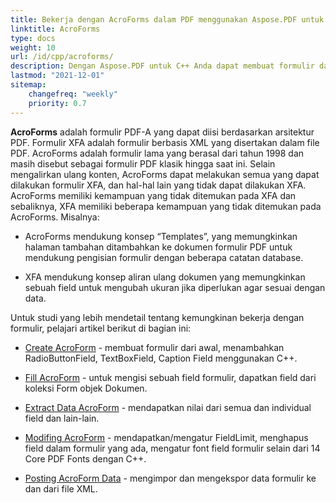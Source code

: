 ```yaml
---
title: Bekerja dengan AcroForms dalam PDF menggunakan Aspose.PDF untuk C++
linktitle: AcroForms
type: docs
weight: 10
url: /id/cpp/acroforms/
description: Dengan Aspose.PDF untuk C++ Anda dapat membuat formulir dari awal, mengisi bidang formulir dalam dokumen PDF, mengekstrak data dari formulir, menambahkan atau menghapus bidang dalam formulir yang ada.
lastmod: "2021-12-01"
sitemap:
    changefreq: "weekly"
    priority: 0.7
---
```


**AcroForms** adalah formulir PDF-A yang dapat diisi berdasarkan arsitektur PDF. Formulir XFA adalah formulir berbasis XML yang disertakan dalam file PDF. AcroForms adalah formulir lama yang berasal dari tahun 1998 dan masih disebut sebagai formulir PDF klasik hingga saat ini. Selain mengalirkan ulang konten, AcroForms dapat melakukan semua yang dapat dilakukan formulir XFA, dan hal-hal lain yang tidak dapat dilakukan XFA. AcroForms memiliki kemampuan yang tidak ditemukan pada XFA dan sebaliknya, XFA memiliki beberapa kemampuan yang tidak ditemukan pada AcroForms. Misalnya:

- AcroForms mendukung konsep “Templates”, yang memungkinkan halaman tambahan ditambahkan ke dokumen formulir PDF untuk mendukung pengisian formulir dengan beberapa catatan database.

- XFA mendukung konsep aliran ulang dokumen yang memungkinkan sebuah field untuk mengubah ukuran jika diperlukan agar sesuai dengan data.

Untuk studi yang lebih mendetail tentang kemungkinan bekerja dengan formulir, pelajari artikel berikut di bagian ini:

- [Create AcroForm](/pdf/id/cpp/create-form/) - membuat formulir dari awal, menambahkan RadioButtonField, TextBoxField, Caption Field menggunakan C++.

- [Fill AcroForm](/pdf/id/cpp/fill-form/) - untuk mengisi sebuah field formulir, dapatkan field dari koleksi Form objek Dokumen.

- [Extract Data AcroForm](/pdf/id/cpp/extract-form/) - mendapatkan nilai dari semua dan individual field dan lain-lain.

- [Modifing AcroForm](/pdf/id/cpp/modifing-form/) - mendapatkan/mengatur FieldLimit, menghapus field dalam formulir yang ada, mengatur font field formulir selain dari 14 Core PDF Fonts dengan C++.

- [Posting AcroForm Data](/pdf/id/cpp/posting-acroform-data/) - mengimpor dan mengekspor data formulir ke dan dari file XML.
